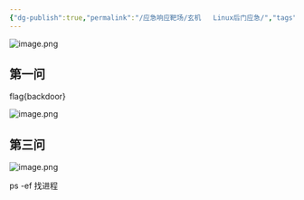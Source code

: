 ```yaml
---
{"dg-publish":true,"permalink":"/应急响应靶场/玄机   Linux后门应急/","tags":["打靶","应急响应"]}
---
```



![image.png](https://s2.loli.net/2025/06/05/lBRcEQ4DLubAmfP.png)


## 第一问
flag{backdoor}

![image.png](https://s2.loli.net/2025/06/05/P2EjI49vUkzXqCT.png)


## 第三问
![image.png](https://s2.loli.net/2025/06/05/IWCOFgxkHNPVuvA.png)

ps -ef 找进程



